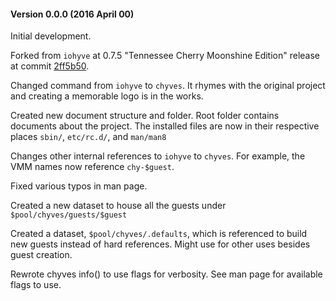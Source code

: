 #### Version 0.0.0 (2016 April 00)

Initial development.

Forked from `iohyve` at 0.7.5 "Tennessee Cherry Moonshine Edition" release at commit [2ff5b50](https://github.com/pr1ntf/iohyve/commit/2ff5b50d8cda61a8364bd79319152142ac1b4c33).

Changed command from `iohyve` to `chyves`. It rhymes with the original project and creating a memorable logo is in the works.

Created new document structure and folder. Root folder contains documents about the project. The installed files are now in their respective places `sbin/`, `etc/rc.d/`, and `man/man8`

Changes other internal references to `iohyve` to `chyves`. For example, the VMM names now reference `chy-$guest`.

Fixed various typos in man page.

Created a new dataset to house all the guests under `$pool/chyves/guests/$guest`

Created a dataset, `$pool/chyves/.defaults`, which is referenced to build new guests instead of hard references. Might use for other uses besides guest creation.

Rewrote chyves info() to use flags for verbosity. See man page for available flags to use.
